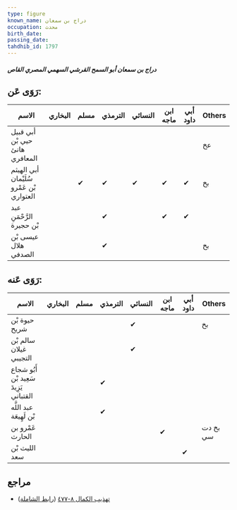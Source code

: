 ```yaml
---
type: figure
known_name: دراج بن سمعان
occupation: محدث
birth_date:
passing_date:
tahdhib_id: 1797
---
```

##### دراج بن سمعان أبو السمح القرشي السهمي المصري القاص

## رَوَى عَن:
| الاسم                                    | البخاري | مسلم | الترمذي | النسائي | ابن ماجه | أبي داود | Others |
| ---------------------------------------- | ------- | ---- | ------- | ------- | -------- | -------- | ------ |
| أبي قبيل حيي بْن هانئ المعافري           |         |      |         |         |          |          | عخ     |
| أبي الهيثم سُلَيْمان بْن عَمْرو العتواري |         | ✔    | ✔       | ✔       | ✔        | ✔        | بخ     |
| عبد الرَّحْمَنِ بْن حجيرة                |         |      | ✔       |         | ✔        | ✔        |        |
| عيسى بْن هلال الصدفي                     |         |      | ✔       |         |          |          | بخ     |
## رَوَى عَنه:
| الاسم                                  | البخاري | مسلم | الترمذي | النسائي | ابن ماجه | أبي داود | Others   |
| -------------------------------------- | ------- | ---- | ------- | ------- | -------- | -------- | -------- |
| حيوة بْن شريح                          |         |      |         | ✔       |          |          | بخ       |
| سالم بْن غيلان التجيبي                 |         |      |         | ✔       |          |          |          |
| أَبُو شجاع سَعِيد بْن يَزِيدَ القتباني |         |      | ✔       |         |          |          |          |
| عبد اللَّه بْن لَهِيعَة                |         |      | ✔       |         |          |          |          |
| عَمْرو بن الحارث                       |         |      |         |         | ✔        |          | بخ دت سي |
| الليث بْن سعد                          |         |      |         |         |          | ✔        |          |
## مراجع
- [تهذيب الكمال ٨-٤٧٧](obsidian://open?vault=Tahdhib-al-Kamal&file=Figures/١٧٩٧-دراج%20بن%20سمعان%20أبو%20السمح%20القرشي%20السهمي%20المصري%20القاص) ([رابط الشاملة](https://shamela.ws/book/3722/4188))